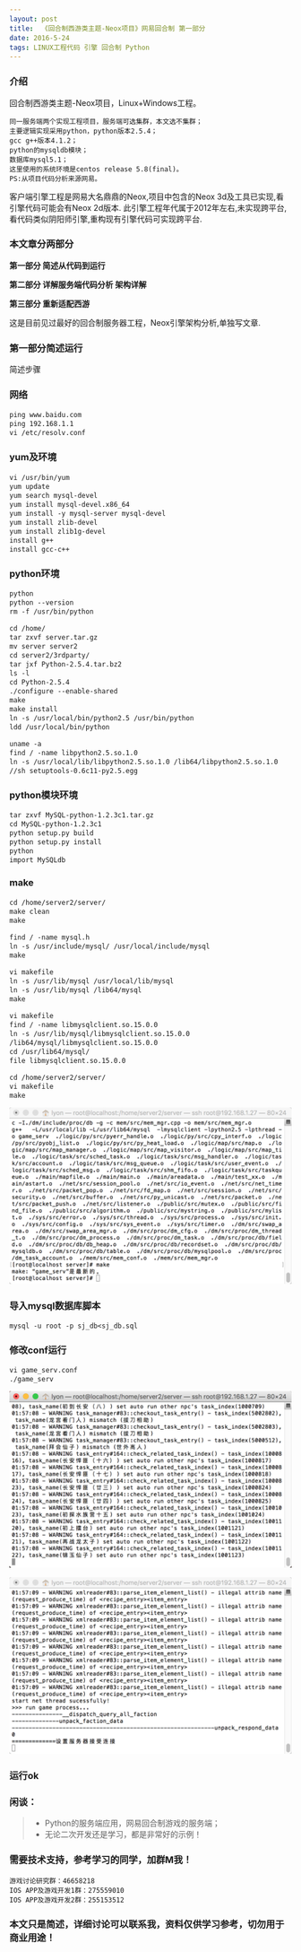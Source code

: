 ```yaml
---
layout: post
title:  《回合制西游类主题-Neox项目》网易回合制 第一部分  
date: 2016-5-24
tags: LINUX工程代码 引擎 回合制 Python
---
```



### 介绍

回合制西游类主题-Neox项目，Linux+Windows工程。

```
同一服务端两个实现工程项目，服务端可选集群，本文选不集群；
主要逻辑实现采用python，python版本2.5.4；
gcc g++版本4.1.2；
python的mysqldb模块；
数据库mysql5.1；
这里使用的系统环境是centos release 5.8(final)。
PS:从项目代码分析来源网易。
```

客户端引擎工程是网易大名鼎鼎的Neox,项目中包含的Neox 3d及工具已实现,看引擎代码可能会有Neox 2d版本.
此引擎工程年代属于2012年左右,未实现跨平台,看代码类似阴阳师引擎,重构现有引擎代码可实现跨平台.

### 本文章分两部分 

**第一部分 简述从代码到运行**

**第二部分 详解服务端代码分析 架构详解**

**第三部分 重新适配西游**

这是目前见过最好的回合制服务器工程，Neox引擎架构分析,单独写文章.

### 第一部分简述运行

简述步骤

### 网络

```
ping www.baidu.com
ping 192.168.1.1
vi /etc/resolv.conf
```

### yum及环境

```
vi /usr/bin/yum
yum update
yum search mysql-devel
yum install mysql-devel.x86_64 
yum install -y mysql-server mysql-devel
yum install zlib-devel
yum install zlib1g-devel
install g++
install gcc-c++
```
   
### python环境

```
python
python --version
rm -f /usr/bin/python  
```

``` 
cd /home/
tar zxvf server.tar.gz 
mv server server2
cd server2/3rdparty/
tar jxf Python-2.5.4.tar.bz2
ls -l
cd Python-2.5.4
./configure --enable-shared
make
make install
ln -s /usr/local/bin/python2.5 /usr/bin/python 
ldd /usr/local/bin/python
```

```
uname -a
find / -name libpython2.5.so.1.0
ln -s /usr/local/lib/libpython2.5.so.1.0 /lib64/libpython2.5.so.1.0
//sh setuptools-0.6c11-py2.5.egg 
```

### python模块环境

```
tar zxvf MySQL-python-1.2.3c1.tar.gz 
cd MySQL-python-1.2.3c1
python setup.py build
python setup.py install
python
import MySQLdb 
```

### make

```
cd /home/server2/server/
make clean
make 
```

```
find / -name mysql.h
ln -s /usr/include/mysql/ /usr/local/include/mysql
make
```

```
vi makefile 
ln -s /usr/lib/mysql /usr/local/lib/mysql
ln -s /usr/lib/mysql /lib64/mysql
make
```

```  
vi makefile 
find / -name libmysqlclient.so.15.0.0
ln -s /usr/lib/mysql/libmysqlclient.so.15.0.0 /lib64/mysql/libmysqlclient.so.15.0.0
cd /usr/lib64/mysql/
file libmysqlclient.so.15.0.0
```

```
cd /home/server2/server/
vi makefile 
make
```
![](/images/posts/xy/1.png)

### 导入mysql数据库脚本

```
mysql -u root -p sj_db<sj_db.sql 
```

### 修改conf运行

```
vi game_serv.conf 
./game_serv 
```

![](/images/posts/xy/2.png)

![](/images/posts/xy/3.png)

### 运行ok

### 闲谈：
> * Python的服务端应用，网易回合制游戏的服务端；
> * 无论二次开发还是学习，都是非常好的示例！


### 需要技术支持，参考学习的同学，加群M我！

``` 
游戏讨论研究群：46658218
IOS APP及游戏开发1群：275559010
IOS APP及游戏开发2群：255153512
``` 

### 本文只是简述，详细讨论可以联系我，资料仅供学习参考，切勿用于商业用途！

